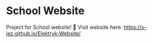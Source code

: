 # School Website

Project for School website! 🎉
Visit website here: https://s-jez.github.io/Elektryk-Website/
